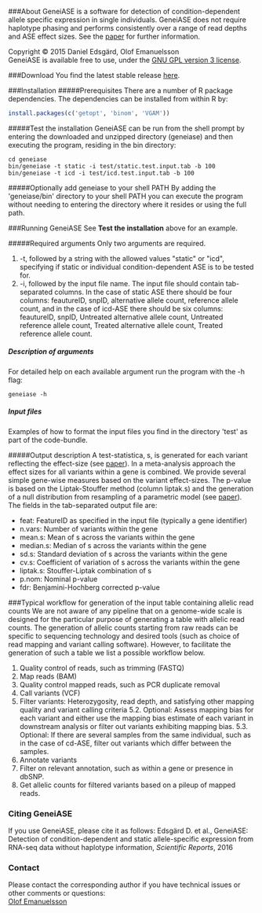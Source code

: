 
###About
GeneiASE is a software for detection of condition-dependent allele
specific expression in single individuals. GeneiASE does not require
haplotype phasing and performs consistently over a range of read
depths and ASE effect sizes. See the <a href="http://www.nature.com/articles/srep21134">paper</a> for further
information.

Copyright © 2015 Daniel Edsgärd, Olof Emanuelsson<br>
GeneiASE is available free to use, under the <a href="./LICENSE">GNU GPL version 3 license</a>.

###Download
You find the latest stable release <a href="https://github.com/edsgard/geneiase/releases">here</a>.

###Installation
#####Prerequisites
There are a number of R package dependencies. The dependencies can be installed from within R by:
 ```R
 install.packages(c('getopt', 'binom', 'VGAM'))
```

#####Test the installation
GeneiASE can be run from the shell prompt by entering the downloaded
and unzipped directory (geneiase) and then executing the program, residing in the bin directory:
 ```Shell
cd geneiase
bin/geneiase -t static -i test/static.test.input.tab -b 100
bin/geneiase -t icd -i test/icd.test.input.tab -b 100
```

#####Optionally add geneiase to your shell PATH
By adding the 'geneiase/bin' directory to your shell PATH you can execute
the program without needing to entering the directory where it resides or using the full path.


###Running GeneiASE
See **Test the installation** above for an example.

#####Required arguments
Only two arguments are required.<br>
 1. -t, followed by a string with the allowed values "static" or "icd", specifying if static or individual condition-dependent ASE is to be tested for.
 2. -i, followed by the input file name. The input file should contain tab-separated columns. In the case of static ASE there should be four columns: feautureID, snpID, alternative allele count, reference allele count, and in the case of icd-ASE there should be six columns: feautureID, snpID, Untreated alternative allele count, Untreated reference allele count, Treated alternative allele count, Treated reference allele count.
 
##### Description of arguments
For detailed help on each available argument run the program with the -h flag:
```Shell
geneiase -h
```

##### Input files
Examples of how to format the input files you find in the directory 'test' as part of the code-bundle.

#####Output description
 A test-statistica, s, is generated for each variant reflecting the effect-size (see <a href="http://www.nature.com/articles/srep21134">paper</a>). In a meta-analysis approach the effect sizes for all variants within a gene is combined. We provide several simple gene-wise measures based on the variant effect-sizes. The p-value is based on the Liptak-Stouffer method (column liptak.s) and the generation of a null distribution from resampling of a parametric model (see <a href="http://www.nature.com/articles/srep21134">paper</a>). The fields in the tab-separated output file are:
- feat: FeatureID as specified in the input file (typically a gene identifier)
- n.vars: Number of variants within the gene
- mean.s: Mean of s across the variants within the gene
- median.s: Median of s across the variants within the gene
- sd.s: Standard deviation of s across the variants within the gene
- cv.s: Coefficient of variation of s across the variants within the gene
- liptak.s: Stouffer-Liptak combination of s
- p.nom: Nominal p-value
- fdr: Benjamini-Hochberg corrected p-value

###Typical workflow for generation of the input table containing allelic read counts
 We are not aware of any pipeline that on a genome-wide scale is designed for the particular purpose of generating a table with allelic read counts. The generation of allelic counts starting from raw reads can be specific to sequencing technology and desired tools (such as choice of read mapping and variant calling software). However, to facilitate the generation of such a table we list a possible workflow below. 
 1. Quality control of reads, such as trimming (FASTQ)
 2. Map reads (BAM)
 3. Quality control mapped reads, such as PCR duplicate removal
 4. Call variants (VCF)
 5. Filter variants: Heterozygosity, read depth, and satisfying other mapping quality and variant calling criteria
   5.2. Optional: Assess mapping bias for each variant and either use the mapping bias estimate of each variant in downstream analysis or filter out variants exhibiting mapping bias.
   5.3. Optional: If there are several samples from the same individual, such as in the case of cd-ASE, filter out variants which differ between the samples.
 6. Annotate variants
 7. Filter on relevant annotation, such as within a gene or presence in dbSNP.
 8. Get allelic counts for filtered variants based on a pileup of mapped reads.

### Citing GeneiASE
If you use GeneiASE, please cite it as follows:
Edsgärd D. et al., GeneiASE: Detection of condition-dependent and static allele-specific expression from RNA-seq data without haplotype information, <em>Scientific Reports</em>, 2016

### Contact
Please contact the corresponding author if you have technical issues or other comments or questions:<br/>
<a href="mailto:olofem (at) kth (dot) se">Olof Emanuelsson</a>



